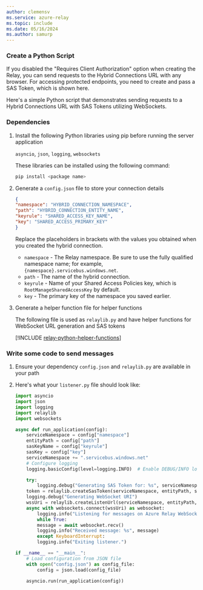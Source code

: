 ```yaml
---
author: clemensv
ms.service: azure-relay
ms.topic: include
ms.date: 05/16/2024
ms.author: samurp
---
```


### Create a Python Script

If you disabled the "Requires Client Authorization" option when creating the Relay,
you can send requests to the Hybrid Connections URL with any browser. For accessing
protected endpoints, you need to create and pass a SAS Token, which is shown here.

Here's a simple Python script that demonstrates sending requests to 
a Hybrid Connections URL with SAS Tokens utilizing WebSockets. 

### Dependencies

1. Install the following Python libraries using pip before running the server application

	`asyncio`, `json`, `logging`, `websockets`

	These libraries can be installed using the following command:

	```bash
	pip install <package name>
	```
2. Generate a `config.json` file to store your connection details

    ```json
	{
    "namespace": "HYBRID_CONNECTION_NAMESPACE",
    "path": "HYBRID_CONNECTION_ENTITY_NAME",
    "keyrule": "SHARED_ACCESS_KEY_NAME",
    "key": "SHARED_ACCESS_PRIMARY_KEY"
	}
	```
	Replace the placeholders in brackets with the values you obtained when you created the hybrid connection.

	- `namespace` - The Relay namespace. Be sure to use the fully qualified namespace name; for example, `{namespace}.servicebus.windows.net`.
	- `path` - The name of the hybrid connection.
	- `keyrule` - Name of your Shared Access Policies key, which is `RootManageSharedAccessKey` by default.
	- `key` -   The primary key of the namespace you saved earlier.

3. Generate a helper function file for helper functions

	The following file is used as `relaylib.py` and have helper functions for WebSocket URL generation and SAS tokens

    [!INCLUDE [relay-python-helper-functions](relay-python-helper-functions.md)]

### Write some code to send messages

1. Ensure your dependency `config.json` and `relaylib.py` are available in your path 


2. Here's what your `listener.py` file should look like:

    ```python
	import asyncio
	import json
	import logging
	import relaylib
	import websockets

	async def run_application(config):
	    serviceNamespace = config["namespace"]
	    entityPath = config["path"]
	    sasKeyName = config["keyrule"]
	    sasKey = config["key"]
	    serviceNamespace += ".servicebus.windows.net"
	    # Configure logging
	    logging.basicConfig(level=logging.INFO)  # Enable DEBUG/INFO logging as appropriate

	    try:
	        logging.debug("Generating SAS Token for: %s", serviceNamespace)
		token = relaylib.createSasToken(serviceNamespace, entityPath, sasKeyName, sasKey)
		logging.debug("Generating WebSocket URI")
		wssUri = relaylib.createListenUrl(serviceNamespace, entityPath, token)
		async with websockets.connect(wssUri) as websocket:
		    logging.info("Listening for messages on Azure Relay WebSocket...")
		    while True:
			message = await websocket.recv()
			logging.info("Received message: %s", message)
		    except KeyboardInterrupt:
			logging.info("Exiting listener.")

	if __name__ == "__main__":
	    # Load configuration from JSON file
	    with open("config.json") as config_file:
            config = json.load(config_file)

	    asyncio.run(run_application(config))
    ```

